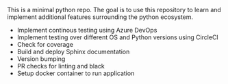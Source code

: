 This is a minimal python repo. The goal is to use this repository to learn and implement additional features surrounding the python ecosystem.

- Implement continous testing using Azure DevOps
- Implement testing over different OS and Python versions using CircleCI
- Check for coverage
- Build and deploy Sphinx documentation
- Version bumping
- PR checks for linting and black
- Setup docker container to run application